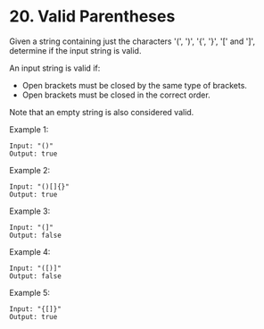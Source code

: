 # 20. Valid Parentheses

Given a string containing just the characters '(', ')', '{', '}', '[' and ']', determine if the input string is valid.

An input string is valid if:

* Open brackets must be closed by the same type of brackets.
* Open brackets must be closed in the correct order.

Note that an empty string is also considered valid.

Example 1:
````
Input: "()"
Output: true
````
Example 2:
````
Input: "()[]{}"
Output: true
````
Example 3:
````
Input: "(]"
Output: false
````
Example 4:
````
Input: "([)]"
Output: false
````
Example 5:
````
Input: "{[]}"
Output: true
````
